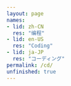 ```yaml
---
layout: page
names:
- lid: zh-CN
  res: "编程"
- lid: en-US
  res: "Coding"
- lid: ja-JP
  res: "コーディング"
permalink: /cd/
unfinished: true
---
```


